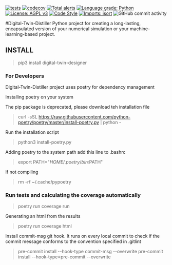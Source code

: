 
[![tests](https://github.com/robust-design-stack/adze-modeler/actions/workflows/ci.yml/badge.svg)](https://github.com/robust/actions)
[![codecov](https://codecov.io/gh/montana-knowledge-management/digital-twin-distiller/branch/main/graph/badge.svg?token=FPRAPGB6AY)](https://codecov.io/gh/montana-knowledge-management/digital-twin-distiller)
[![Total alerts](https://img.shields.io/lgtm/alerts/g/robust-design-stack/adze-modeler.svg?logo=lgtm&logoWidth=18)](https://lgtm.com/projects/g/robust-design-stack/adze-modeler/alerts/)
[![Language grade: Python](https://img.shields.io/lgtm/grade/python/g/robust-design-stack/adze-modeler.svg?logo=lgtm&logoWidth=18)](https://lgtm.com/projects/g/robust-design-stack/adze-modeler/context:python)
[![License: AGPL v3](https://img.shields.io/badge/License-AGPL_v3-blue.svg)](https://www.gnu.org/licenses/agpl-3.0)
[![Code Style](https://badgen.net/badge/Code%20Style/black?labelColor=2e3a44&color=000000)](https://github.com/psf/black)
[![Imports: isort](https://img.shields.io/badge/%20imports-isort-%231674b1?style=flat&labelColor=ef8336)](https://pycqa.github.io/isort/)
<img alt="GitHub commit activity" src="https://img.shields.io/github/commit-activity/m/robust-design-stack/Adze-modeler">

#Digital-Twin-Distiller
Python project for creating a long-lasting, encapsulated version of your numerical simulation or your machine-learning-based project.

## INSTALL

> pip3 install digital-twin-designer

### For Developers
Digital-Twin-Distiller project uses poetry for dependency management

Installing poetry on your system

The pip package is deprecated, please download teh installation file
> curl -sSL https://raw.githubusercontent.com/python-poetry/poetry/master/install-poetry.py | python -

Run the installation script
> python3 install-poetry.py

Adding poetry to the system path add this line to .bashrc
> export PATH="$HOME/.poetry/bin:$PATH"

If not compiling
>rm -rf ~/.cache/pypoetry

### Run tests and calculating the coverage automatically

> poetry run coverage run

Generating an html from the results
> poetry run coverage html

Install commit-msg git hook. It runs on every local commit to check if the commit message conforms to the convention specified in .gitlint

>pre-commit install --hook-type commit-msg --overwrite
>pre-commit install --hook-type=pre-commit --overwrite
